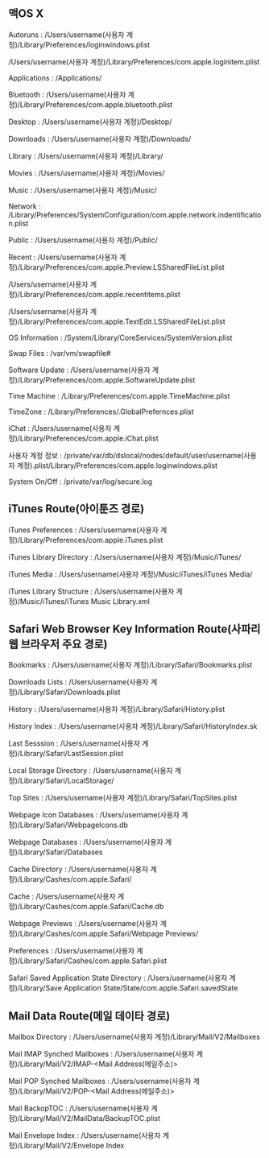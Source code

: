 맥OS X
------------------------------------------------------------------------------------------------------------------------------------------------------
Autoruns : /Users/username(사용자 계정)/Library/Preferences/loginwindows.plist

/Users/username(사용자 계정)/Library/Preferences/com.apple.loginitem.plist

Applications : /Applications/

Bluetooth : /Users/username(사용자 계정)/Library/Preferences/com.apple.bluetooth.plist

Desktop : /Users/username(사용자 계정)/Desktop/

Downloads : /Users/username(사용자 계정)/Downloads/

Library : /Users/username(사용자 계정)/Library/

Movies : /Users/username(사용자 계정)/Movies/

Music : /Users/username(사용자 계정)/Music/

Network : /Library/Preferences/SystemConfiguration/com.apple.network.indentification.plist

Public : /Users/username(사용자 계정)/Public/

Recent : /Users/username(사용자 계정)/Library/Preferences/com.apple.Preview.LSSharedFileList.plist

/Users/username(사용자 계정)/Library/Preferences/com.apple.recentitems.plist

/Users/username(사용자 계정)/Library/Preferences/com.apple.TextEdit.LSSharedFileList.plist

OS Information : /System/Library/CoreServices/SystemVersion.plist

Swap Files : /var/vm/swapfile#

Software Update : /Users/username(사용자 계정)/Library/Preferences/com.apple.SoftwareUpdate.plist

Time Machine : /Library/Preferences/com.apple.TimeMachine.plist

TimeZone : /Library/Preferences/.GlobalPrefernces.plist

iChat : /Users/username(사용자 계정)/Library/Preferences/com.apple.iChat.plist

사용자 계정 정보 : /private/var/db/dslocal/nodes/default/user/username(사용자 계정).plist/Library/Preferences/com.apple.loginwindows.plist

System On/Off : /private/var/log/secure.log

iTunes Route(아이툰즈 경로)
------------------------------------------------------------------------------------------------------------------------------------------------------
iTunes Preferences : /Users/username(사용자 계정)/Library/Preferences/com.apple.iTunes.plist

iTunes Library Directory : /Users/username(사용자 계정)/Music/iTunes/

iTunes Media : /Users/username(사용자 계정)/Music/iTunes/iTunes Media/

iTunes Library Structure : /Users/username(사용자 계정)/Music/iTunes/iTunes Music Library.xml

Safari Web Browser Key Information Route(사파리 웹 브라우저 주요 경로)
------------------------------------------------------------------------------------------------------------------------------------------------------
Bookmarks : /Users/username(사용자 계정)/Library/Safari/Bookmarks.plist

Downloads Lists : /Users/username(사용자 계정)/Library/Safari/Downloads.plist

History : /Users/username(사용자 계정)/Library/Safari/History.plist

History Index : /Users/username(사용자 계정)/Library/Safari/HistoryIndex.sk

Last Sesssion : /Users/username(사용자 계정)/Library/Safari/LastSession.plist

Local Storage Directory : /Users/username(사용자 계정)/Library/Safari/LocalStorage/

Top Sites : /Users/username(사용자 계정)/Library/Safari/TopSites.plist

Webpage Icon Databases : /Users/username(사용자 계정)/Library/Safari/WebpageIcons.db

Webpage Databases : /Users/username(사용자 계정)/Library/Safari/Databases

Cache Directory : /Users/username(사용자 계정)/Library/Cashes/com.apple.Safari/

Cache : /Users/username(사용자 계정)/Library/Cashes/com.apple.Safari/Cache.db

Webpage Previews : /Users/username(사용자 계정)/Library/Cashes/com.apple.Safari/Webpage Previews/

Preferences : /Users/username(사용자 계정)/Library/Safari/Cashes/com.apple.Safari.plist

Safari Saved Application State Directory : /Users/username(사용자 계정)/Library/Save Application State/State/com.apple.Safari.savedState

Mail Data Route(메일 데이타 경로)
------------------------------------------------------------------------------------------------------------------------------------------------------
Mailbox Directory : /Users/username(사용자 계정)/Library/Mail/V2/Mailboxes

Mail IMAP Synched Mailboxes : /Users/username(사용자 계정)/Library/Mail/V2/IMAP-<Mail Address(메일주소)>

Mail POP Synched Mailboxes : /Users/username(사용자 계정)/Library/Mail/V2/POP-<Mail Address(메일주소)>

Mail BackopTOC : /Users/username(사용자 계정)/Library/Mail/V2/MailData/BackupTOC.plist

Mail Envelope Index : /Users/username(사용자 계정)/Library/Mail/V2/Envelope Index
